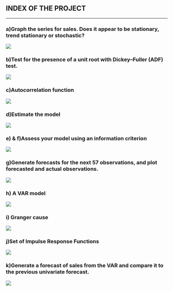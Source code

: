 ## INDEX OF THE PROJECT
---
 
### a)Graph the series for sales. Does it appear to be stationary, trend stationary or stochastic?
<img src="Images/Series graph.png">

### b)Test for the presence of a unit root with Dickey–Fuller (ADF) test.
<img src="Images/dickey fuller.png">

### c)Autocorrelation function
<img src="Images/ACF & PACF.png">

### d)Estimate the model
<img src="Images/ARMA1 estimation.png">

### e) & f)Assess your model using an information criterion
<img src="Images/BIC test.png">

### g)Generate forecasts for the next 57 observations, and plot forecasted and actual observations. 
<img src="Images/comparison forecast and annual.png">

### h) A VAR model
<img src="Images/VAR.png">

### i) Granger cause
<img src="Images/Granger.png">

### j)Set of Impulse Response Functions
<img src="Images/Impulse Response Functions.png">

### k)Generate a forecast of sales from the VAR and compare it to the previous univariate forecast.
<img src="Images/forecast VAR AR.png">

